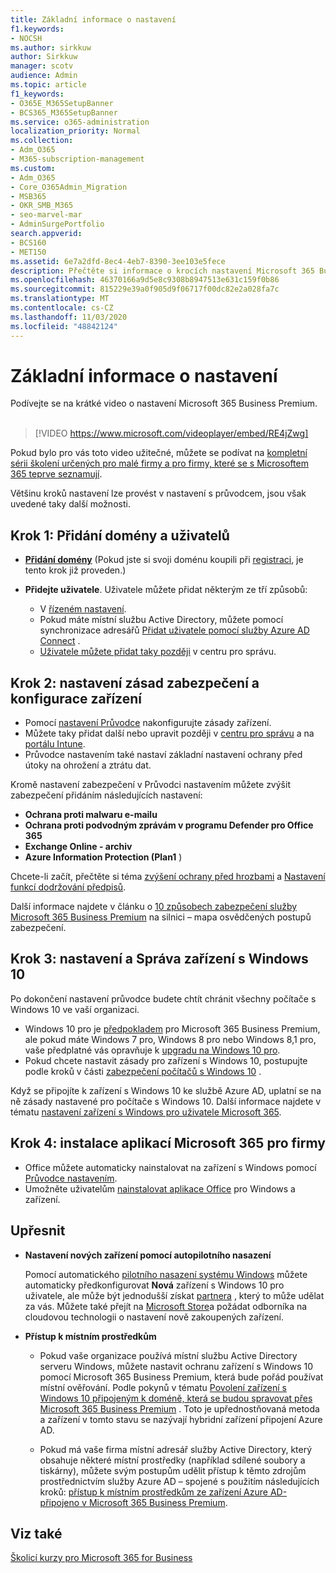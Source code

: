 ```yaml
---
title: Základní informace o nastavení
f1.keywords:
- NOCSH
ms.author: sirkkuw
author: Sirkkuw
manager: scotv
audience: Admin
ms.topic: article
f1_keywords:
- O365E_M365SetupBanner
- BCS365_M365SetupBanner
ms.service: o365-administration
localization_priority: Normal
ms.collection:
- Adm_O365
- M365-subscription-management
ms.custom:
- Adm_O365
- Core_O365Admin_Migration
- MSB365
- OKR_SMB_M365
- seo-marvel-mar
- AdminSurgePortfolio
search.appverid:
- BCS160
- MET150
ms.assetid: 6e7a2dfd-8ec4-4eb7-8390-3ee103e5fece
description: Přečtěte si informace o krocích nastavení Microsoft 365 Business Premium, o přihlašování, přidání domény a uživatelů, o nastavení zásad zabezpečení a dalších.
ms.openlocfilehash: 46370166a9d5e8c9308b8947513e631c159f0b86
ms.sourcegitcommit: 815229e39a0f905d9f06717f00dc82e2a028fa7c
ms.translationtype: MT
ms.contentlocale: cs-CZ
ms.lasthandoff: 11/03/2020
ms.locfileid: "48842124"
---
```

# <a name="overview-of-setup"></a>Základní informace o nastavení

Podívejte se na krátké video o nastavení Microsoft 365 Business Premium.<br><br>

> [!VIDEO https://www.microsoft.com/videoplayer/embed/RE4jZwg] 

Pokud bylo pro vás toto video užitečné, můžete se podívat na [kompletní sérii školení určených pro malé firmy a pro firmy, které se s Microsoftem 365 teprve seznamují](https://support.microsoft.com/office/6ab4bbcd-79cf-4000-a0bd-d42ce4d12816).

Většinu kroků nastavení lze provést v nastavení s průvodcem, jsou však uvedené taky další možnosti.

## <a name="step-1-add-your-domain-and-users"></a>Krok 1: Přidání domény a uživatelů

   - **[Přidání domény](set-up.md#add-your-domain-to-personalize-sign-in)** (Pokud jste si svoji doménu koupili při [registraci](sign-up.md), je tento krok již proveden.)

   - **Přidejte uživatele**. Uživatele můžete přidat některým ze tří způsobů:
        - V [řízeném nastavení](set-up.md#add-users-in-the-wizard).
        - Pokud máte místní službu Active Directory, můžete pomocí synchronizace adresářů [Přidat uživatele pomocí služby Azure AD Connect](https://docs.microsoft.com/microsoft-365/enterprise/set-up-directory-synchronization) .
        - [Uživatele můžete přidat taky později](add-users-m365b.md) v centru pro správu.
## <a name="step-2-set-up-security-policies-and-configure-devices"></a>Krok 2: nastavení zásad zabezpečení a konfigurace zařízení 

  - Pomocí [nastavení Průvodce](set-up.md#protect-your-organization) nakonfigurujte zásady zařízení. 
  - Můžete taky přidat další nebo upravit později v [centru pro správu](view-policies-and-devices.md) a na [portálu Intune](https://docs.microsoft.com/intune/tutorial-walkthrough-intune-portal).
  - Průvodce nastavením také nastaví základní nastavení ochrany před útoky na ohrožení a ztrátu dat.
  
  Kromě nastavení zabezpečení v Průvodci nastavením můžete zvýšit zabezpečení přidáním následujících nastavení:

- **Ochrana proti malwaru e-mailu**
- **Ochrana proti podvodným zprávám v programu Defender pro Office 365**
- **Exchange Online - archiv**
- **Azure Information Protection (Plan1** )

Chcete-li začít, přečtěte si téma [zvýšení ochrany před hrozbami](increase-threat-protection.md) a [Nastavení funkcí dodržování předpisů](set-up-compliance.md).

Další informace najdete v článku o [10 způsobech zabezpečení služby Microsoft 365 Business Premium](https://docs.microsoft.com/office365/admin/security-and-compliance/secure-your-business-data) na silnici – mapa osvědčených postupů zabezpečení.

## <a name="step-3-set-up-and-manage-windows-10-devices"></a>Krok 3: nastavení a Správa zařízení s Windows 10

Po dokončení nastavení průvodce budete chtít chránit všechny počítače s Windows 10 ve vaší organizaci.
  
- Windows 10 pro je [předpokladem](pre-requisites-for-data-protection.md) pro Microsoft 365 Business Premium, ale pokud máte Windows 7 pro, Windows 8 pro nebo Windows 8,1 pro, vaše předplatné vás opravňuje k [upgradu na Windows 10 pro](https://docs.microsoft.com/microsoft-365/business/upgrade-to-windows-pro-creators-update).
- Pokud chcete nastavit zásady pro zařízení s Windows 10, postupujte podle kroků v části [zabezpečení počítačů s Windows 10](secure-win-10-pcs.md) .

Když se připojíte k zařízení s Windows 10 ke službě Azure AD, uplatní se na ně zásady nastavené pro počítače s Windows 10. Další informace najdete v tématu [nastavení zařízení s Windows pro uživatele Microsoft 365](set-up-windows-devices.md).

## <a name="step-4-install-microsoft-365-apps-for-business"></a>Krok 4: instalace aplikací Microsoft 365 pro firmy
- Office můžete automaticky nainstalovat na zařízení s Windows pomocí [Průvodce nastavením](set-up.md#deploy-office-365-client-apps).
- Umožněte uživatelům [nainstalovat aplikace Office](https://docs.microsoft.com/office365/admin/setup/install-applications) pro Windows a zařízení.
     
## <a name="advanced"></a>Upřesnit
- **Nastavení nových zařízení pomocí autopilotního nasazení**
            
     Pomocí automatického [pilotního nasazení systému Windows](add-autopilot-devices-and-profile.md) můžete automaticky předkonfigurovat **Nová** zařízení s Windows 10 pro uživatele, ale může být jednodušší získat [partnera](https://www.microsoft.com/solution-providers/search) , který to může udělat za vás. Můžete také přejít na [Microsoft Store](https://go.microsoft.com/fwlink/?linkid=874598)a požádat odborníka na cloudovou technologii o nastavení nově zakoupených zařízení.

- **Přístup k místním prostředkům**

     - Pokud vaše organizace používá místní službu Active Directory serveru Windows, můžete nastavit ochranu zařízení s Windows 10 pomocí Microsoft 365 Business Premium, která bude pořád používat místní ověřování. Podle pokynů v tématu [Povolení zařízení s Windows 10 připojeným k doméně, která se budou spravovat přes Microsoft 365 Business Premium](manage-windows-devices.md) . Toto je upřednostňovaná metoda a zařízení v tomto stavu se nazývají hybridní zařízení připojení Azure AD.

    - Pokud má vaše firma místní adresář služby Active Directory, který obsahuje některé místní prostředky (například sdílené soubory a tiskárny), můžete svým postupům udělit přístup k těmto zdrojům prostřednictvím služby Azure AD – spojené s použitím následujících kroků: [přístup k místním prostředkům ze zařízení Azure AD-připojeno v Microsoft 365 Business Premium](access-resources.md).

## <a name="see-also"></a>Viz také

[Školicí kurzy pro Microsoft 365 for Business](https://support.microsoft.com/office/6ab4bbcd-79cf-4000-a0bd-d42ce4d12816)

